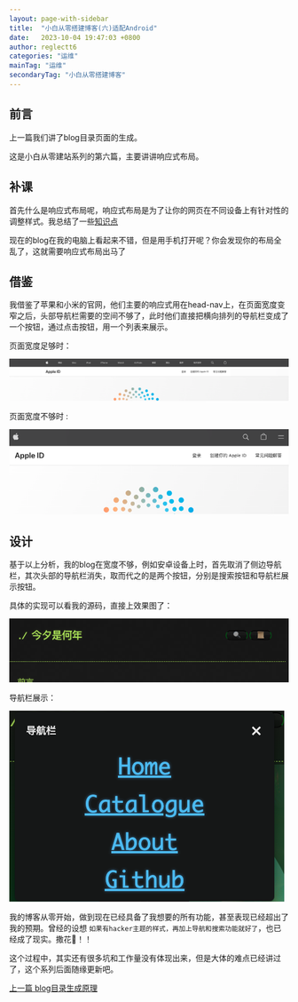 ```yaml
---
layout: page-with-sidebar
title:  "小白从零搭建博客(六)适配Android"
date:   2023-10-04 19:47:03 +0800
author: reglectt6
categories: "运维"
mainTag: "运维"
secondaryTag: "小白从零搭建博客"
---
```


## 前言

上一篇我们讲了blog目录页面的生成。

这是小白从零建站系列的第六篇，主要讲讲响应式布局。

## 补课

首先什么是响应式布局呢，响应式布局是为了让你的网页在不同设备上有针对性的调整样式。我总结了一些[知识点](/前端/2023/09/20/CSS基础.html)

现在的blog在我的电脑上看起来不错，但是用手机打开呢？你会发现你的布局全乱了，这就需要响应式布局出马了

## 借鉴

我借鉴了苹果和小米的官网，他们主要的响应式用在head-nav上，在页面宽度变窄之后，头部导航栏需要的空间不够了，此时他们直接把横向排列的导航栏变成了一个按钮，通过点击按钮，用一个列表来展示。

页面宽度足够时：

![image-20231005134518543](/assets/images/2023-10-04-小白从零搭建博客(六)适配Android//image-20231005134518543.png)

页面宽度不够时 :

![image-20231005134627030](/assets/images/2023-10-04-小白从零搭建博客(六)适配Android//image-20231005134627030.png)



## 设计

基于以上分析，我的blog在宽度不够，例如安卓设备上时，首先取消了侧边导航栏，其次头部的导航栏消失，取而代之的是两个按钮，分别是搜索按钮和导航栏展示按钮。

具体的实现可以看我的源码，直接上效果图了：

![image-20231005143619123](/assets/images/2023-10-04-小白从零搭建博客(六)适配Android//image-20231005143619123.png)

导航栏展示：

![image-20231005135158567](/assets/images/2023-10-04-小白从零搭建博客(六)适配Android//image-20231005135158567.png)



我的博客从零开始，做到现在已经具备了我想要的所有功能，甚至表现已经超出了我的预期。曾经的设想  `如果有hacker主题的样式，再加上导航和搜索功能就好了`，也已经成了现实。撒花🎉！！

这个过程中，其实还有很多坑和工作量没有体现出来，但是大体的难点已经讲过了，这个系列后面随缘更新吧。

[上一篇 blog目录生成原理](/运维/2023/10/03/小白从零搭建博客(五)实现blog目录.html)













